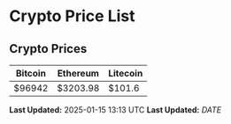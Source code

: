 # Crypto Price List

## Crypto Prices
| Bitcoin | Ethereum | Litecoin |
| ------- | -------- | -------- |
| $96942 | $3203.98 | $101.6 |
**Last Updated:** 2025-01-15 13:13 UTC
**Last Updated:** $DATE$
